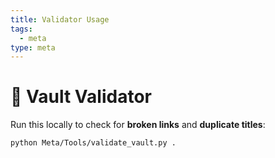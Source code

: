 ```yaml
---
title: Validator Usage
tags:
  - meta
type: meta
---
```


<!-- @format -->

# 🔧 Vault Validator

Run this locally to check for **broken links** and **duplicate titles**:

```bash
python Meta/Tools/validate_vault.py .
```
